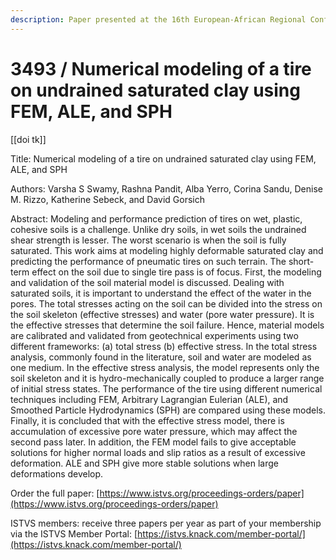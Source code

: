 ```yaml
---
description: Paper presented at the 16th European-African Regional Conference of the ISTVS
---
```


# 3493 / Numerical modeling of a tire on undrained saturated clay using FEM, ALE, and SPH

\[\[doi tk]]

Title: Numerical modeling of a tire on undrained saturated clay using FEM, ALE, and SPH

Authors: Varsha S Swamy, Rashna Pandit, Alba Yerro, Corina Sandu, Denise M. Rizzo, Katherine Sebeck, and David Gorsich

Abstract: Modeling and performance prediction of tires on wet, plastic, cohesive soils is a challenge. Unlike dry soils, in wet soils the undrained shear strength is lesser. The worst scenario is when the soil is fully saturated. This work aims at modeling highly deformable saturated clay and predicting the performance of pneumatic tires on such terrain. The short-term effect on the soil due to single tire pass is of focus. First, the modeling and validation of the soil material model is discussed. Dealing with saturated soils, it is important to understand the effect of the water in the pores. The total stresses acting on the soil can be divided into the stress on the soil skeleton (effective stresses) and water (pore water pressure). It is the effective stresses that determine the soil failure. Hence, material models are calibrated and validated from geotechnical experiments using two different frameworks: (a) total stress (b) effective stress. In the total stress analysis, commonly found in the literature, soil and water are modeled as one medium. In the effective stress analysis, the model represents only the soil skeleton and it is hydro-mechanically coupled to produce a larger range of initial stress states. The performance of the tire using different numerical techniques including FEM, Arbitrary Lagrangian Eulerian (ALE), and Smoothed Particle Hydrodynamics (SPH) are compared using these models. Finally, it is concluded that with the effective stress model, there is accumulation of excessive pore water pressure, which may affect the second pass later. In addition, the FEM model fails to give acceptable solutions for higher normal loads and slip ratios as a result of excessive deformation. ALE and SPH give more stable solutions when large deformations develop.

Order the full paper: [https://www.istvs.org/proceedings-orders/paper](https://www.istvs.org/proceedings-orders/paper)

ISTVS members: receive three papers per year as part of your membership via the ISTVS Member Portal: [https://istvs.knack.com/member-portal/](https://istvs.knack.com/member-portal/)

